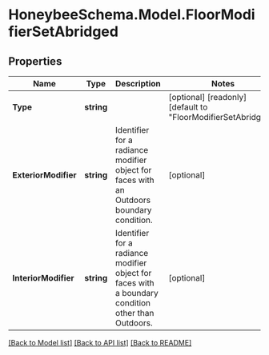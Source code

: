 
# HoneybeeSchema.Model.FloorModifierSetAbridged

## Properties

Name | Type | Description | Notes
------------ | ------------- | ------------- | -------------
**Type** | **string** |  | [optional] [readonly] [default to "FloorModifierSetAbridged"]
**ExteriorModifier** | **string** | Identifier for a radiance modifier object for faces with an  Outdoors boundary condition. | [optional] 
**InteriorModifier** | **string** | Identifier for a radiance modifier object for faces with a boundary condition other than Outdoors. | [optional] 

[[Back to Model list]](../README.md#documentation-for-models)
[[Back to API list]](../README.md#documentation-for-api-endpoints)
[[Back to README]](../README.md)

